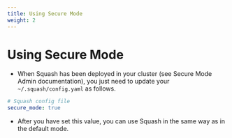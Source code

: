 ```yaml
---
title: Using Secure Mode
weight: 2
---
```


# Using Secure Mode

- When Squash has been deployed in your cluster (see Secure Mode Admin documentation), you just need to update your `~/.squash/config.yaml` as follows.
```yaml
# Squash config file
secure_mode: true
```
- After you have set this value, you can use Squash in the same way as in the default mode.
